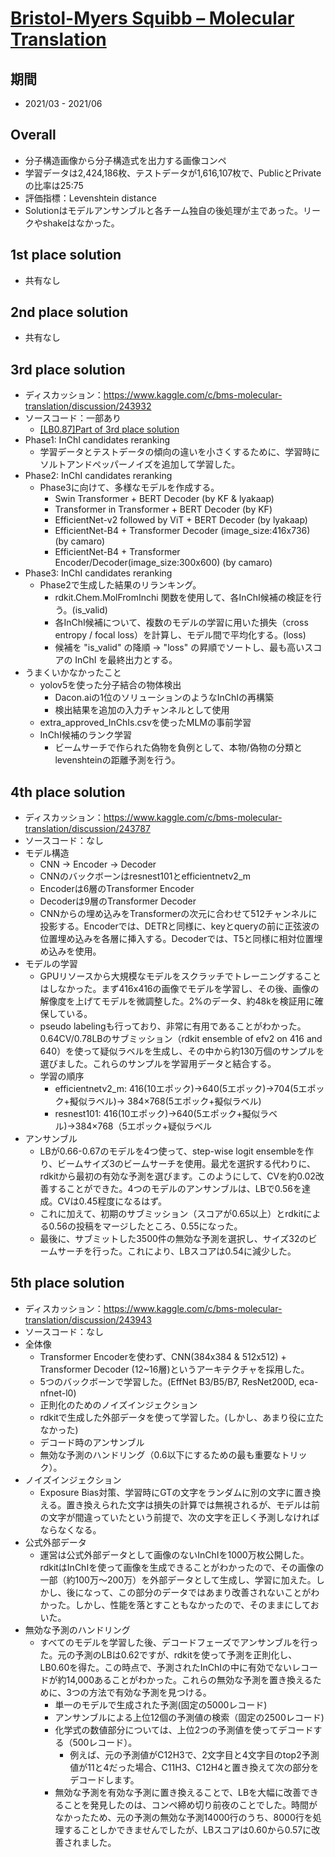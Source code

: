 # [Bristol-Myers Squibb – Molecular Translation](https://www.kaggle.com/c/bms-molecular-translation)

## 期間
- 2021/03 - 2021/06

## Overall
- 分子構造画像から分子構造式を出力する画像コンペ
- 学習データは2,424,186枚、テストデータが1,616,107枚で、PublicとPrivateの比率は25:75
- 評価指標：Levenshtein distance
- Solutionはモデルアンサンブルと各チーム独自の後処理が主であった。リークやshakeはなかった。

## 1st place solution
- 共有なし

## 2nd place solution
- 共有なし

## 3rd place solution
- ディスカッション：https://www.kaggle.com/c/bms-molecular-translation/discussion/243932
- ソースコード：一部あり
  - [[LB0.87]Part of 3rd place solution](https://www.kaggle.com/bamps53/lb0-87-part-of-3rd-place-solution)
- Phase1: InChI candidates reranking
  - 学習データとテストデータの傾向の違いを小さくするために、学習時にソルトアンドペッパーノイズを追加して学習した。
- Phase2: InChI candidates reranking
  - Phase3に向けて、多様なモデルを作成する。
    - Swin Transformer + BERT Decoder (by KF & lyakaap)
    - Transformer in Transformer + BERT Decoder (by KF)
    - EfficientNet-v2 followed by ViT + BERT Decoder (by lyakaap)
    - EfficientNet-B4 + Transformer Decoder (image_size:416x736) (by camaro)
    - EfficientNet-B4 + Transformer Encoder/Decoder(image_size:300x600) (by camaro)
- Phase3: InChI candidates reranking
  - Phase2で生成した結果のリランキング。
    - rdkit.Chem.MolFromInchi 関数を使用して、各InChI候補の検証を行う。(is_valid)
    - 各InChI候補について、複数のモデルの学習に用いた損失（cross entropy / focal loss）を計算し、モデル間で平均化する。(loss)
    - 候補を "is_valid" の降順 → "loss" の昇順でソートし、最も高いスコアの InChI を最終出力とする。
- うまくいかなかったこと
  - yolov5を使った分子結合の物体検出
    - Dacon.aiの1位のソリューションのようなInChIの再構築
    - 検出結果を追加の入力チャンネルとして使用
  - extra_approved_InChIs.csvを使ったMLMの事前学習
  - InChI候補のランク学習
    - ビームサーチで作られた偽物を負例として、本物/偽物の分類とlevenshteinの距離予測を行う。

## 4th place solution
- ディスカッション：https://www.kaggle.com/c/bms-molecular-translation/discussion/243787
- ソースコード：なし
- モデル構造
  - CNN → Encoder → Decoder
  - CNNのバックボーンはresnest101とefficientnetv2_m
  - Encoderは6層のTransformer Encoder
  - Decoderは9層のTransformer Decoder
  - CNNからの埋め込みをTransformerの次元に合わせて512チャンネルに投影する。Encoderでは、DETRと同様に、keyとqueryの前に正弦波の位置埋め込みを各層に挿入する。Decoderでは、T5と同様に相対位置埋め込みを使用。
- モデルの学習
  - GPUリソースから大規模なモデルをスクラッチでトレーニングすることはしなかった。まず416x416の画像でモデルを学習し、その後、画像の解像度を上げてモデルを微調整した。2%のデータ、約48kを検証用に確保している。
  - pseudo labelingも行っており、非常に有用であることがわかった。0.64CV/0.78LBのサブミッション（rdkit ensemble of efv2 on 416 and 640）を使って疑似ラベルを生成し、その中から約130万個のサンプルを選びました。これらのサンプルを学習用データと結合する。
  - 学習の順序
    - efficientnetv2_m: 416(10エポック)→640(5エポック)→704(5エポック+擬似ラベル)→ 384×768(5エポック+擬似ラベル)
    - resnest101: 416(10エポック)→640(5エポック+擬似ラベル)→384×768（5エポック+疑似ラベル
- アンサンブル
  - LBが0.66-0.67のモデルを4つ使って、step-wise logit ensembleを作り、ビームサイズ3のビームサーチを使用。最尤を選択する代わりに、rdkitから最初の有効な予測を選びます。このようにして、CVを約0.02改善することができた。4つのモデルのアンサンブルは、LBで0.56を達成。CVは0.45程度になるはず。
  - これに加えて、初期のサブミッション（スコアが0.65以上）とrdkitによる0.56の投稿をマージしたところ、0.55になった。
  - 最後に、サブミットした3500件の無効な予測を選択し、サイズ32のビームサーチを行った。これにより、LBスコアは0.54に減少した。

## 5th place solution
- ディスカッション：https://www.kaggle.com/c/bms-molecular-translation/discussion/243943
- ソースコード：なし
- 全体像
  - Transformer Encoderを使わず、CNN(384x384 & 512x512) + Transformer Decoder (12~16層)というアーキテクチャを採用した。
  - 5つのバックボーンで学習した。(EffNet B3/B5/B7, ResNet200D, eca-nfnet-l0)
  - 正則化のためのノイズインジェクション
  - rdkitで生成した外部データを使って学習した。(しかし、あまり役に立たなかった)
  - デコード時のアンサンブル
  - 無効な予測のハンドリング（0.6以下にするための最も重要なトリック）。
- ノイズインジェクション
  - Exposure Bias対策、学習時にGTの文字をランダムに別の文字に置き換える。置き換えられた文字は損失の計算では無視されるが、モデルは前の文字が間違っていたという前提で、次の文字を正しく予測しなければならなくなる。
- 公式外部データ
  - 運営は公式外部データとして画像のないInChIを1000万枚公開した。rdkitはInChIを使って画像を生成できることがわかったので、その画像の一部（約100万〜200万）を外部データとして生成し、学習に加えた。しかし、後になって、この部分のデータではあまり改善されないことがわかった。しかし、性能を落とすこともなかったので、そのままにしておいた。
- 無効な予測のハンドリング
  - すべてのモデルを学習した後、デコードフェーズでアンサンブルを行った。元の予測のLBは0.62ですが、rdkitを使って予測を正則化し、LB0.60を得た。この時点で、予測されたInChIの中に有効でないレコードが約14,000あることがわかった。これらの無効な予測を置き換えるために、3つの方法で有効な予測を見つける。
    - 単一のモデルで生成された予測(固定の5000レコード)
    - アンサンブルによる上位12個の予測値の検索（固定の2500レコード)
    - 化学式の数値部分については、上位2つの予測値を使ってデコードする（500レコード）。
      - 例えば、元の予測値がC12H3で、2文字目と4文字目のtop2予測値が11と4だった場合、C11H3、C12H4と置き換えて次の部分をデコードします。
    - 無効な予測を有効な予測に置き換えることで、LBを大幅に改善できることを発見したのは、コンペ締め切り前夜のことでした。時間がなかったため、元の予測の無効な予測14000行のうち、8000行を処理することしかできませんでしたが、LBスコアは0.60から0.57に改善されました。
